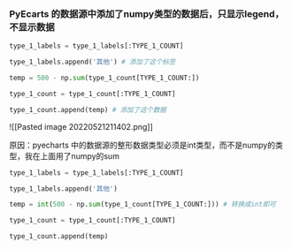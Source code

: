 ### PyEcarts 的数据源中添加了numpy类型的数据后，只显示legend，不显示数据

```python
type_1_labels = type_1_labels[:TYPE_1_COUNT]

type_1_labels.append('其他') # 添加了这个标签

temp = 500 - np.sum(type_1_count[TYPE_1_COUNT:])

type_1_count = type_1_count[:TYPE_1_COUNT]

type_1_count.append(temp) # 添加了这个数据
```


![[Pasted image 20220521211402.png]]

原因：pyecharts 中的数据源的整形数据类型必须是int类型，而不是numpy的类型，我在上面用了numpy的sum

```python
type_1_labels = type_1_labels[:TYPE_1_COUNT]

type_1_labels.append('其他')

temp = int(500 - np.sum(type_1_count[TYPE_1_COUNT:])) # 转换成int即可

type_1_count = type_1_count[:TYPE_1_COUNT]

type_1_count.append(temp)
```


